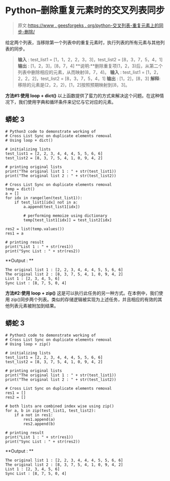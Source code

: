 # Python–删除重复元素时的交叉列表同步

> 原文:[https://www . geesforgeks . org/python-交叉列表-重复元素上的同步-删除/](https://www.geeksforgeeks.org/python-cross-list-sync-on-duplicate-elements-removal/)

给定两个列表，当移除第一个列表中的重复元素时，执行列表的所有元素与其他列表的同步。

> **输入** : test_list1 = [1，1，2，2，3，3]，test_list2 = [8，3，7，5，4，1]
> **输出** : [1，2，3]，[8，7，4]
> **说明:**删除重复项(1，2，3)后，从第二个列表中删除相应的元素，从而映射(8，7，4)。
> **输入** : test_list1 = [1，2，2，2，2]，test_list2 = [8，3，7，5，4，1]
> **输出** : [1，2]，[8，3]
> **解释**:移除的元素是(2，2，2)，[1，2]按照预期映射到[8，3]。

**方法#1:使用 loop + dict()**
以上函数提供了蛮力的方式来解决这个问题。在这种情况下，我们使用字典和循环条件来记忆与它对应的元素。

## 蟒蛇 3

```
# Python3 code to demonstrate working of
# Cross List Sync on duplicate elements removal
# Using loop + dict()

# initializing lists
test_list1 = [2, 2, 3, 4, 4, 4, 5, 5, 6, 6]
test_list2 = [8, 3, 7, 5, 4, 1, 0, 9, 4, 2]

# printing original lists
print("The original list 1 : " + str(test_list1))
print("The original list 2 : " + str(test_list2))

# Cross List Sync on duplicate elements removal
temp = dict()
a = []
for idx in range(len(test_list1)):
    if test_list1[idx] not in a:
        a.append(test_list1[idx])

        # performing memoize using dictionary
        temp[test_list1[idx]] = test_list2[idx]

res2 = list(temp.values())
res1 = a

# printing result
print("List 1 : " + str(res1))
print("Sync List : " + str(res2))
```

**Output : **

```
The original list 1 : [2, 2, 3, 4, 4, 4, 5, 5, 6, 6]
The original list 2 : [8, 3, 7, 5, 4, 1, 0, 9, 4, 2]
List 1 : [2, 3, 4, 5, 6]
Sync List : [8, 7, 5, 0, 4]
```

**方法#2:使用 loop + zip()**
这是可以执行此任务的另一种方式。在本例中，我们使用 zip()同步两个列表。类似的存储逻辑被实现为上述任务，并且相应的有效的其他列表元素被附加到结果。

## 蟒蛇 3

```
# Python3 code to demonstrate working of
# Cross List Sync on duplicate elements removal
# Using loop + zip()

# initializing lists
test_list1 = [2, 2, 3, 4, 4, 4, 5, 5, 6, 6]
test_list2 = [8, 3, 7, 5, 4, 1, 0, 9, 4, 2]

# printing original lists
print("The original list 1 : " + str(test_list1))
print("The original list 2 : " + str(test_list2))

# Cross List Sync on duplicate elements removal
res1 = []
res2 = []

# both lists are combined index wise using zip()
for a, b in zip(test_list1, test_list2):
    if a not in res1:
        res1.append(a)
        res2.append(b)

# printing result
print("List 1 : " + str(res1))
print("Sync List : " + str(res2))
```

**Output : **

```
The original list 1 : [2, 2, 3, 4, 4, 4, 5, 5, 6, 6]
The original list 2 : [8, 3, 7, 5, 4, 1, 0, 9, 4, 2]
List 1 : [2, 3, 4, 5, 6]
Sync List : [8, 7, 5, 0, 4]
```